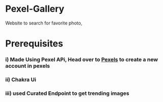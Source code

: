 # Pexel-Gallery
Website to search for favorite photo,

# Prerequisites
### i) Made Using Pexel APi, Head over to [Pexels](https://www.pexels.com/join-consumer/) to create a new <br/> account in pexels
### ii) Chakra Ui
### iii) used Curated Endpoint to get trending images